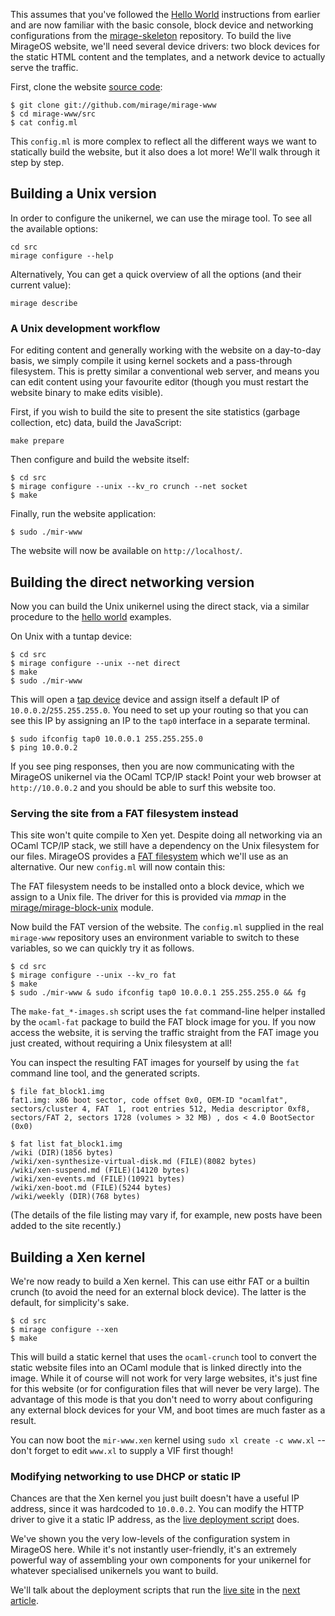 This assumes that you've followed the [Hello World](/wiki/hello-world)
instructions from earlier and are now familiar with the basic console, block
device and networking configurations from the
[mirage-skeleton](https://github.com/mirage/mirage-skeleton) repository. To
build the live MirageOS website, we'll need several device drivers: two block
devices for the static HTML content and the templates, and a network device to
actually serve the traffic.

First, clone the website [source code](https://github.com/mirage/mirage-www):

```
$ git clone git://github.com/mirage/mirage-www
$ cd mirage-www/src
$ cat config.ml
```

This `config.ml` is more complex to reflect all the different ways we want to
statically build the website, but it also does a lot more! We'll walk through it
step by step.

## Building a Unix version

In order to configure the unikernel, we can use the mirage tool. To see all the available options:

```
cd src
mirage configure --help
```

Alternatively, You can get a quick overview of all the options (and their current value):

```
mirage describe
```

### A Unix development workflow

For editing content and generally working with the website on a day-to-day
basis, we simply compile it using kernel sockets and a pass-through filesystem.
This is pretty similar a conventional web server, and means you can edit content
using your favourite editor (though you must restart the website binary to make
edits visible).

First, if you wish to build the site to present the site statistics (garbage
collection, etc) data, build the JavaScript:

```
make prepare
```

Then configure and build the website itself:

```
$ cd src
$ mirage configure --unix --kv_ro crunch --net socket
$ make
```

Finally, run the website application:

```
$ sudo ./mir-www
```

The website will now be available on `http://localhost/`.

## Building the direct networking version

Now you can build the Unix unikernel using the direct stack, via a similar
procedure to the [hello world](/wiki/hello-world) examples.

On Unix with a tuntap device:

```
$ cd src
$ mirage configure --unix --net direct
$ make
$ sudo ./mir-www
```

This will open a [tap device](http://en.wikipedia.org/wiki/TUN/TAP) device and
assign itself a default IP of `10.0.0.2`/`255.255.255.0`. You need to set up
your routing so that you can see this IP by assigning an IP to the `tap0`
interface in a separate terminal.

```
$ sudo ifconfig tap0 10.0.0.1 255.255.255.0
$ ping 10.0.0.2
```

If you see ping responses, then you are now communicating with the MirageOS
unikernel via the OCaml TCP/IP stack! Point your web browser at
`http://10.0.0.2` and you should be able to surf this website too.

### Serving the site from a FAT filesystem instead

This site won't quite compile to Xen yet. Despite doing all networking via an
OCaml TCP/IP stack, we still have a dependency on the Unix filesystem for our
files. MirageOS provides a [FAT filesystem](http://github.com/mirage/ocaml-fat)
which we'll use as an alternative. Our new `config.ml` will now contain this:

The FAT filesystem needs to be installed onto a block device, which we assign to
a Unix file. The driver for this is provided via *mmap* in the
[mirage/mirage-block-unix](https://github.com/mirage/mirage-block-unix) module.

Now build the FAT version of the website. The `config.ml` supplied in the real
`mirage-www` repository uses an environment variable to switch to these
variables, so we can quickly try it as follows.

```
$ cd src
$ mirage configure --unix --kv_ro fat
$ make
$ sudo ./mir-www & sudo ifconfig tap0 10.0.0.1 255.255.255.0 && fg
```

The `make-fat_*-images.sh` script uses the `fat` command-line helper installed by
the `ocaml-fat` package to build the FAT block image for you. If you now access
the website, it is serving the traffic straight from the FAT image you just
created, without requiring a Unix filesystem at all!

You can inspect the resulting FAT images for yourself by using the `fat` command
line tool, and the generated scripts.

```
$ file fat_block1.img
fat1.img: x86 boot sector, code offset 0x0, OEM-ID "ocamlfat",
sectors/cluster 4, FAT  1, root entries 512, Media descriptor 0xf8,
sectors/FAT 2, sectors 1728 (volumes > 32 MB) , dos < 4.0 BootSector (0x0)

$ fat list fat_block1.img
/wiki (DIR)(1856 bytes)
/wiki/xen-synthesize-virtual-disk.md (FILE)(8082 bytes)
/wiki/xen-suspend.md (FILE)(14120 bytes)
/wiki/xen-events.md (FILE)(10921 bytes)
/wiki/xen-boot.md (FILE)(5244 bytes)
/wiki/weekly (DIR)(768 bytes)
```

(The details of the file listing may vary if, for example, new posts have been
added to the site recently.)

## Building a Xen kernel

We're now ready to build a Xen kernel.  This can use eithr FAT or a builtin
crunch (to avoid the need for an external block device).  The latter is the
default, for simplicity's sake.

```
$ cd src
$ mirage configure --xen
$ make
```

This will build a static kernel that uses the `ocaml-crunch` tool to convert the
static website files into an OCaml module that is linked directly into the
image. While it of course will not work for very large websites, it's just fine
for this website (or for configuration files that will never be very large). The
advantage of this mode is that you don't need to worry about configuring any
external block devices for your VM, and boot times are much faster as a result.

You can now boot the `mir-www.xen` kernel using `sudo xl create -c www.xl` --
don't forget to edit `www.xl` to supply a VIF first though!

### Modifying networking to use DHCP or static IP

Chances are that the Xen kernel you just built doesn't have a useful IP address,
since it was hardcoded to `10.0.0.2`. You can modify the HTTP driver to give it
a static IP address, as the
[live deployment script](https://github.com/mirage/mirage-www/blob/master/.travis-www.ml)
does.

We've shown you the very low-levels of the configuration system in MirageOS
here. While it's not instantly user-friendly, it's an extremely powerful way of
assembling your own components for your unikernel for whatever specialised
unikernels you want to build.

We'll talk about the deployment scripts that run the
[live site](http://openmirage.org) in the
[next article](/docs/deploying-via-ci).
